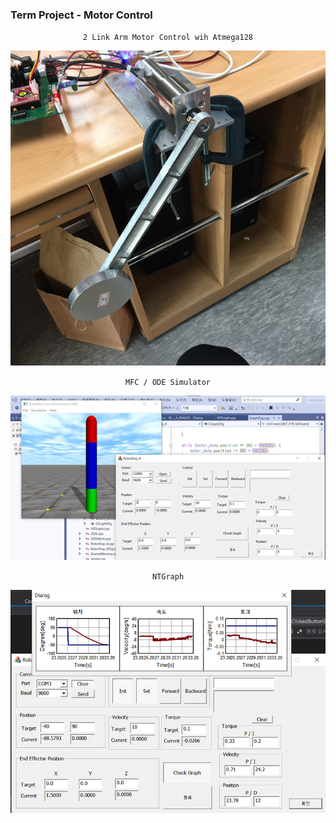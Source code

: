 ### Term Project - Motor Control

<div align="center">

`2 Link Arm Motor Control wih Atmega128`  

![img_3.png](img/img_3.png)

`MFC / ODE Simulator`

![img.png](img/img.png)

`NTGraph` 

![img_1.png](img/img_1.png)

</div>